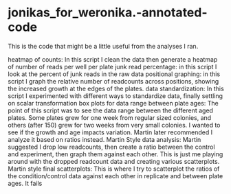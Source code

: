 # jonikas_for_weronika.-annotated-code
This is the code that might be a little useful from the analyses I ran.

heatmap of counts: In this script I clean the data then generate a heatmap of number of reads per well per plate
junk read percentage: in this script I look at the percent of junk reads in the raw data 
positional graphing: in this script I graph the relative number of readcounts across positions, showing the increased growth at the edges of the plates.
data standardization: In this script I experimented with different ways to standardize data, finally settling on scalar transformation
box plots for data range between plate ages: The point of this script was to see the data range between the different aged plates. 
                                             Some plates grew for one week from regular sized colonies, and others (after 150) grew for two weeks from very small colonies. 
                                             I wanted to see if the growth and age impacts variation. Martin later recommended I analyze it based on ratios instead.
Martin Style data analysis: Martin suggested I drop low readcounts, then create a ratio between the control and experiment, then graph them against each other. 
                           This is just me playing around with the dropped readcount data and creating various scatterplots.
Martin style final scatterplots: This is where I try to scatterplot the ratios of the condition/control data against each other in replicate and between plate ages. It fails
